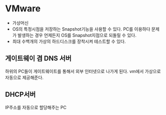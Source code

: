 # VMware

* 가상머신
* OS의 특정시점을 저장하는 Snapshot기능을 사용할 수 있다. PC를 이용하다 문제가 발생하는 경우 언제든지 OS를 Snapshot지점으로 되돌릴 수 있다.
* 최대 수백개의 가상의 하드디스크를 장착시켜 테스트할 수 있다.

## 게이트웨이 겸 DNS 서버

하위의 PC들이 게이트웨이트를 통해서 외부 인터넷으로 나가게 된다. vm에서 가상으로 자동으로 제공해준다.

## DHCP서버

IP주소를 자동으로 할당해주는 PC
